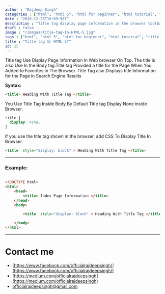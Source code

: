 ```yaml
---
author : "Rajdeep Singh"
categories : ["html", "html 5", "html for beginner", "html tutorial", "title tag", "html title tag"]
date : "2020-12-25T10:09:58Z"
description : "Title tag display page information in the browser toolbar."
draft : false
image : "/images/Title-tag-In-HTML-5.jpg"
tags : ["html", "html 5", "html for beginner", "html tutorial", "title tag", "html title tag"]
title : "Title tag In HTML 5?"
id: 15
---
```




Title tag Use Display Page Information In Web browser On Top. The title is also Use In the Body tag.Title tag Provided a title for the Page When You Added to Favorites in The Browser. Title Tag also Displays title Information for the Page in Search Engine Results

**Syntax:**

```html
<title> Heading With Title Tag </title>
```



You Use Title Tag Inside Body By Default Title tag Display None inside Browser.

```css
title {
  display: none;
}
```



If you use the title tag shown in the browser, add CSS To Display Title In Browser.

```html
<title  style="display: block" > Heading With Title Tag </title>
```

---

### Example:

```html

<!DOCTYPE html>
<html>
	<head>
		<title> Index Page Information </title>
	</head>
	<body>
	
		<title  style="display: block" > Heading With Title Tag </title>

	</body>
</html>

```

---

# Contact me

* [https://www.facebook.com/officialrajdeepsingh/](https://www.facebook.com/officialrajdeepsingh/)
* [https://medium.com/officialrajdeepsingh](https://medium.com/officialrajdeepsingh)
* [officialrajdeepsingh@gmail.com](mailto:officialrajdeepsingh@gmail.com)



